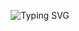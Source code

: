 <p align="center">
  <img src="https://readme-typing-svg.herokuapp.com?font=Fira+Code&size=40&pause=800&color=7F32BA&center=true&vCenter=true&width=950&lines=Automation+Engineer;Applied+AI+%7C+UI+UX+%7C+Neuroscience" alt="Typing SVG" />
</p>
